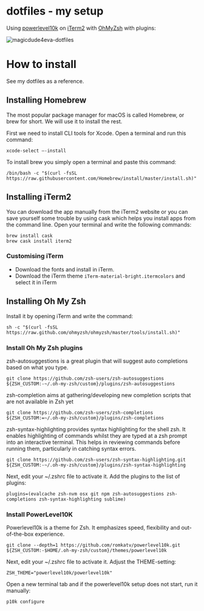 # dotfiles - my setup

Using [powerlevel10k](https://github.com/romkatv/powerlevel10k) on  [iTerm2](https://iterm2.com/) with [OhMyZsh](https://github.com/ohmyzsh/ohmyzsh) with plugins:

![magicdude4eva-dotfiles](https://user-images.githubusercontent.com/1632781/103486451-4f283880-4dfe-11eb-811b-7d42a679fc7c.gif)

# How to install
See my dotfiles as a reference.

## Installing Homebrew
The most popular package manager for macOS is called Homebrew, or brew for short. We will use it to install the rest.

First we need to install CLI tools for Xcode. Open a terminal and run this command:
```
xcode-select —-install
```

To install brew you simply open a terminal and paste this command:
```
/bin/bash -c "$(curl -fsSL https://raw.githubusercontent.com/Homebrew/install/master/install.sh)"
```

## Installing iTerm2

You can download the app manually from the iTerm2 website or you can save yourself some trouble by using cask which helps you install apps from the command line. Open your terminal and write the following commands:
```
brew install cask
brew cask install iterm2
```

### Customising iTerm
* Download the fonts and install in iTerm.
* Download the iTerm theme `iTerm-material-bright.itermcolors` and select it in iTerm

## Installing Oh My Zsh
Install it by opening iTerm and write the command:
```
sh -c "$(curl -fsSL https://raw.github.com/ohmyzsh/ohmyzsh/master/tools/install.sh)"
```

### Install Oh My Zsh plugins
zsh-autosuggestions is a great plugin that will suggest auto completions based on what you type.
```
git clone https://github.com/zsh-users/zsh-autosuggestions ${ZSH_CUSTOM:-~/.oh-my-zsh/custom}/plugins/zsh-autosuggestions
```

zsh-completion aims at gathering/developing new completion scripts that are not available in Zsh yet
```
git clone https://github.com/zsh-users/zsh-completions ${ZSH_CUSTOM:=~/.oh-my-zsh/custom}/plugins/zsh-completions
```

zsh-syntax-highlighting provides syntax highlighting for the shell zsh. It enables highlighting of commands whilst they are typed at a zsh prompt into an interactive terminal. This helps in reviewing commands before running them, particularly in catching syntax errors.
```
git clone https://github.com/zsh-users/zsh-syntax-highlighting.git ${ZSH_CUSTOM:-~/.oh-my-zsh/custom}/plugins/zsh-syntax-highlighting
```

Next, edit your ~/.zshrc file to activate it. Add the plugins to the list of plugins:
```
plugins=(evalcache zsh-nvm osx git npm zsh-autosuggestions zsh-completions zsh-syntax-highlighting sublime)
```
### Install PowerLevel10K
Powerlevel10k is a theme for Zsh. It emphasizes speed, flexibility and out-of-the-box experience.
```
git clone --depth=1 https://github.com/romkatv/powerlevel10k.git ${ZSH_CUSTOM:-$HOME/.oh-my-zsh/custom}/themes/powerlevel10k
```

Next, edit your ~/.zshrc file to activate it. Adjust the THEME-setting:
```
ZSH_THEME="powerlevel10k/powerlevel10k"
```

Open a new terminal tab and if the powerlevel10k setup does not start, run it manually:
```
p10k configure
```
